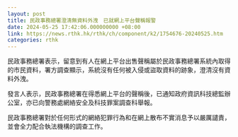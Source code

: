 ```yaml
---
layout: post
title: 民政事務總署澄清無資料外洩　已就網上平台聲稱報警
date: 2024-05-25 17:42:06.000000000 +08:00
link: https://news.rthk.hk/rthk/ch/component/k2/1754676-20240525.htm
categories: rthk
---
```


民政事務總署表示，留意到有人在網上平台出售聲稱屬於民政事務總署系統內取得的市民資料，署方調查顯示，系統沒有任何被入侵或盜取資料的跡象，澄清沒有資料外洩。

發言人表示，民政事務總署在得悉網上平台的聲稱後，已通知政府資訊科技總監辦公室，亦已向警務處網絡安全及科技罪案調查科舉報。

民政事務總署對於任何形式的網絡犯罪行為和在網上散布不實消息予以嚴厲譴責，並會全力配合執法機構的調查工作。
